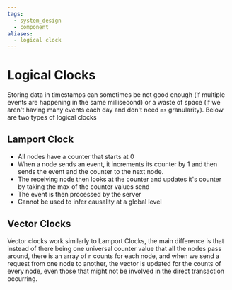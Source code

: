 ```yaml
---
tags:
  - system_design
  - component
aliases:
  - logical clock
---
```

# Logical Clocks
Storing data in timestamps can sometimes be not good enough (if multiple events are happening in the same millisecond) or a waste of space (if we aren't having many events each day and don't need `ms` granularity).
Below are two types of logical clocks
## Lamport Clock
- All nodes have a counter that starts at 0
- When a node sends an event, it increments its counter by 1 and then sends the event and the counter to the next node.
- The receiving node then looks at the counter and updates it's counter by taking the max of the counter values send
- The event is then processed by the server
- Cannot be used to infer causality at a global level
## Vector Clocks
Vector clocks work similarly to Lamport Clocks, the main difference is that instead of there being one universal counter value that all the nodes pass around, there is an array of `n` counts for each node, and when we send a request from one node to another, the vector is updated for the counts of every node, even those that might not be involved in the direct transaction occurring.
